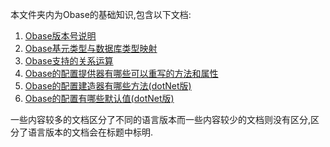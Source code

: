 本文件夹内为Obase的基础知识,包含以下文档:
1.  [Obase版本号说明](./Obase版本号说明.md)
2.  [Obase基元类型与数据库类型映射](./Obase基元类型与数据库类型映射.md)
3.  [Obase支持的关系运算](./Obase支持的关系运算.md)
4.  [Obase的配置提供器有哪些可以重写的方法和属性](./Obase的配置提供器有哪些可以重写的方法和属性.md)
5.  [Obase的配置建造器有哪些方法(dotNet版)](./Obase的配置建造器有哪些方法(dotNet版).md)
6.  [Obase的配置有哪些默认值(dotNet版)](./Obase的配置有哪些默认值(dotNet版).md)

一些内容较多的文档区分了不同的语言版本而一些内容较少的文档则没有区分,区分了语言版本的文档会在标题中标明.